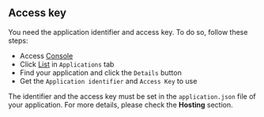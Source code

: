 
## Access key
You need the application identifier and access key. To do so, follow these steps:
- Access [Console](http://messaginghub.io/home/console)
- Click [List](http://messaginghub.io/application/list) in `Applications` tab
- Find your application and click the `Details` button
- Get the `Application identifier` and `Access Key` to use

The identifier and the access key must be set in the `application.json` file of your application. For more details, please check the **Hosting** section.

